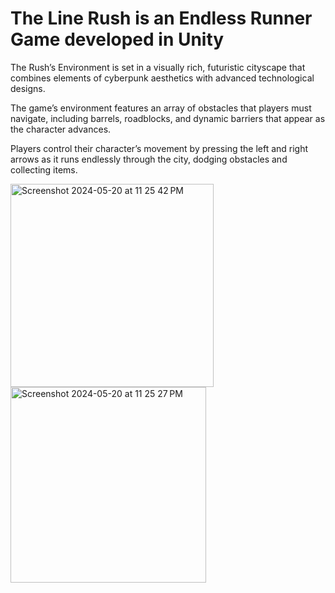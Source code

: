The Line Rush is an Endless Runner Game developed in Unity 
===================
  The Rush’s Environment  is set in a visually rich, futuristic cityscape that combines elements of cyberpunk aesthetics with advanced technological designs.
  
  The game’s environment features an array of obstacles that players must navigate, including barrels, roadblocks, and dynamic barriers that appear as the character advances. 
  
  Players control their character’s movement by pressing the left and right arrows  as it runs endlessly through the city, dodging obstacles and collecting items.




<img width="325" alt="Screenshot 2024-05-20 at 11 25 42 PM" src="https://github.com/SaraAlturk/LineR/assets/105989428/ff588d28-160e-4a79-adc6-42251458b819">



<img width="313" alt="Screenshot 2024-05-20 at 11 25 27 PM" src="https://github.com/SaraAlturk/LineR/assets/105989428/25c11394-5108-43d0-8fe2-66b9747122a3">
